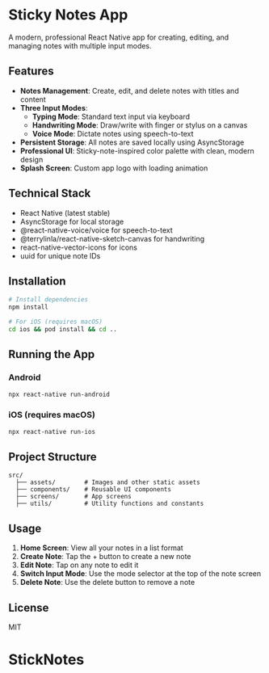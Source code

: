 # Sticky Notes App

A modern, professional React Native app for creating, editing, and managing notes with multiple input modes.

## Features

- **Notes Management**: Create, edit, and delete notes with titles and content
- **Three Input Modes**:
  - **Typing Mode**: Standard text input via keyboard
  - **Handwriting Mode**: Draw/write with finger or stylus on a canvas
  - **Voice Mode**: Dictate notes using speech-to-text
- **Persistent Storage**: All notes are saved locally using AsyncStorage
- **Professional UI**: Sticky-note-inspired color palette with clean, modern design
- **Splash Screen**: Custom app logo with loading animation

## Technical Stack

- React Native (latest stable)
- AsyncStorage for local storage
- @react-native-voice/voice for speech-to-text
- @terrylinla/react-native-sketch-canvas for handwriting
- react-native-vector-icons for icons
- uuid for unique note IDs

## Installation

```bash
# Install dependencies
npm install

# For iOS (requires macOS)
cd ios && pod install && cd ..
```

## Running the App

### Android

```bash
npx react-native run-android
```

### iOS (requires macOS)

```bash
npx react-native run-ios
```

## Project Structure

```
src/
  ├── assets/        # Images and other static assets
  ├── components/    # Reusable UI components
  ├── screens/       # App screens
  ├── utils/         # Utility functions and constants
```

## Usage

1. **Home Screen**: View all your notes in a list format
2. **Create Note**: Tap the + button to create a new note
3. **Edit Note**: Tap on any note to edit it
4. **Switch Input Mode**: Use the mode selector at the top of the note screen
5. **Delete Note**: Use the delete button to remove a note

## License

MIT
# StickNotes
